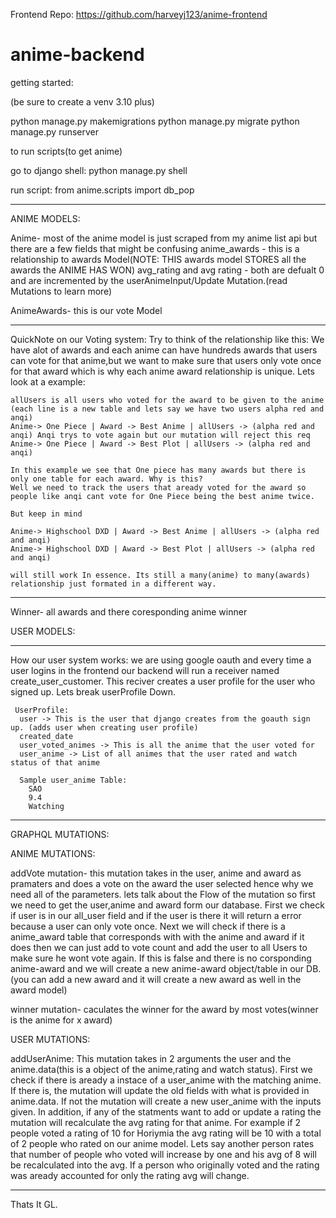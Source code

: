 Frontend Repo: https://github.com/harveyj123/anime-frontend

# anime-backend

getting started:

(be sure to create a venv 3.10 plus)

python manage.py makemigrations
python manage.py migrate 
python manage.py runserver 

to run scripts(to get anime)

go to django shell: python manage.py shell

run script: from anime.scripts import db_pop

------------------------------------------------------------------

ANIME MODELS:

Anime- most of the anime model is just scraped from my anime list api but there are a few fields that might be confusing
anime_awards - this is a relationship to awards Model(NOTE: THIS awards model STORES all the awards the ANIME HAS WON)
avg_rating and avg rating - both are defualt 0 and are incremented by the userAnimeInput/Update Mutation.(read Mutations to learn more)

AnimeAwards- this is our vote Model 

------
QuickNote on our Voting system:
  Try to think of the relationship like this: 
    We have alot of awards and each anime can have hundreds awards that users can vote for that anime,but we want to make sure that users only vote once for that award which is why each anime award relationship is unique. Lets look at a example:
    
    allUsers is all users who voted for the award to be given to the anime 
    (each line is a new table and lets say we have two users alpha red and anqi) 
    Anime-> One Piece | Award -> Best Anime | allUsers -> (alpha red and anqi) Anqi trys to vote again but our mutation will reject this req
    Anime-> One Piece | Award -> Best Plot | allUsers -> (alpha red and anqi)
    
    In this example we see that One piece has many awards but there is only one table for each award. Why is this?
    Well we need to track the users that aready voted for the award so people like anqi cant vote for One Piece being the best anime twice.
    
    But keep in mind 
    
    Anime-> Highschool DXD | Award -> Best Anime | allUsers -> (alpha red and anqi)
    Anime-> Highschool DXD | Award -> Best Plot | allUsers -> (alpha red and anqi)
    
    will still work In essence. Its still a many(anime) to many(awards) relationship just formated in a different way.

------

Winner- all awards and there coresponding anime winner

USER MODELS:

------
  How our user system works:
    we are using google oauth and every time a user logins in the frontend our backend will run a receiver named create_user_customer. This reciver creates a user profile for the user who signed up. Lets break userProfile Down.
    
     UserProfile:
      user -> This is the user that django creates from the goauth sign up. (adds user when creating user profile)
      created_date 
      user_voted_animes -> This is all the anime that the user voted for 
      user_anime -> List of all animes that the user rated and watch status of that anime 
      
      Sample user_anime Table:
        SAO
        9.4
        Watching
------
 


GRAPHQL MUTATIONS:
 
ANIME MUTATIONS:

addVote mutation- this mutation takes in the user, anime and award as pramaters and does a vote on the award the user selected hence why we need all of the parameters. lets talk about the Flow of the mutation so first we need to get the user,anime and award form our database. First we check if user is in our all_user field and if the user is there it will return a error because a user can only vote once. Next we will check if there is a anime_award table that corresponds with with the anime and award if it does then we can just add to vote count and add the user to all Users to make sure he wont vote again. If this is false and there is no corsponding anime-award and we will create a new anime-award object/table in our DB.(you can add a new award and it will create a new award as well in the award model)

winner mutation- caculates the winner for the award by most votes(winner is the anime for x award)

USER MUTATIONS:

addUserAnime:
  This mutation takes in 2 arguments the user and the anime.data(this is a object of the anime,rating and watch status). First we check if there is aready a instace of a user_anime with the matching anime. If there is, the mutation will update the old fields with what is provided in anime.data. If not the mutation will create a new user_anime with the inputs given. In addition, if any of the statments want to add or update a rating the mutation will recalculate the avg rating for that anime. For example if 2 people voted a rating of 10 for Horiymia the avg rating will be 10 with a total of 2 people who rated on our anime model. Lets say another person rates that number of people who voted will increase by one and his avg of 8 will be recalculated into the avg. If a person who originally voted and the rating was aready accounted for only the rating avg will change.
  
  
  ------------------------------------------------------------------------------
 Thats It GL.

